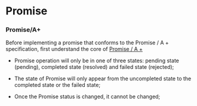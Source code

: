 Promise 
========

### Promise/A+

Before implementing a promise that conforms to the Promise / A + specification, first understand the core of [Promise / A +]()

* Promise operation will only be in one of three states: pending state (pending), completed state (resolved) and failed state (rejected);

* The state of Promise will only appear from the uncompleted state to the completed state or the failed state;
*  Once the Promise status is changed, it cannot be changed;